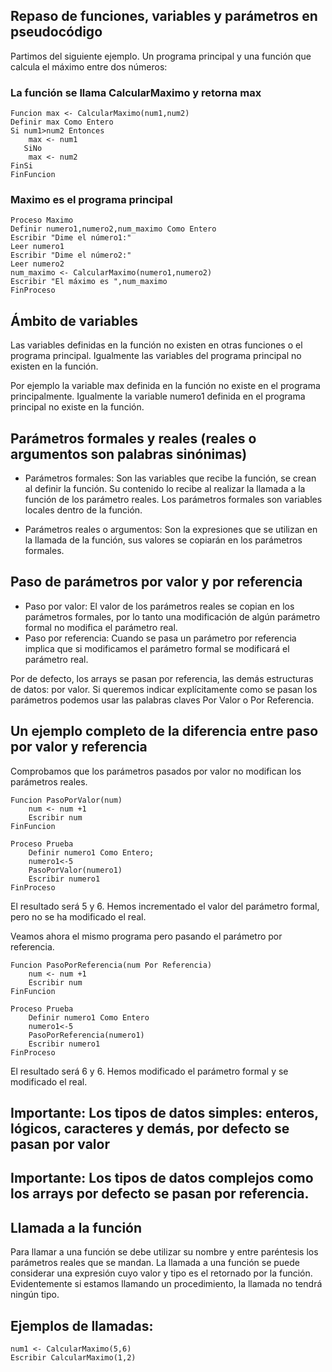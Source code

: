 ## Repaso de funciones, variables y parámetros en pseudocódigo

Partimos del siguiente ejemplo. Un programa principal y una función que calcula el máximo entre dos números:

### La función se llama CalcularMaximo y retorna max

    Funcion max <- CalcularMaximo(num1,num2)
    Definir max Como Entero
    Si num1>num2 Entonces
        max <- num1
       SiNo
        max <- num2
    FinSi
    FinFuncion

### Maximo es el programa principal

    Proceso Maximo
    Definir numero1,numero2,num_maximo Como Entero
    Escribir "Dime el número1:"
    Leer numero1
    Escribir "Dime el número2:"
    Leer numero2
    num_maximo <- CalcularMaximo(numero1,numero2)
    Escribir "El máximo es ",num_maximo
    FinProceso

## Ámbito de variables
Las variables definidas en la función no existen en otras funciones o el programa principal. Igualmente las variables del programa principal no existen en la función.

Por ejemplo la variable max definida en la función no existe en el programa principalmente. Igualmente la variable numero1 definida en el programa principal no existe en la función.

## Parámetros formales y reales (reales o argumentos son palabras sinónimas)

- Parámetros formales: Son las variables que recibe la función, se crean al definir la función. Su contenido lo recibe al realizar la llamada a la función de los parámetro reales. Los parámetros formales son variables locales dentro de la función.

- Parámetros reales o argumentos: Son la expresiones que se utilizan en la llamada de la función, sus valores se copiarán en los parámetros formales.

## Paso de parámetros por valor y por referencia

- Paso por valor: El valor de los parámetros reales se copian en los parámetros formales, por lo tanto una modificación de algún parámetro formal no modifica el parámetro real.
- Paso por referencia: Cuando se pasa un parámetro por referencia implica que si modificamos el parámetro formal se modificará el parámetro real.

Por de defecto, los arrays se pasan por referencia, las demás estructuras de datos: por valor.
Si queremos indicar explícitamente como se pasan los parámetros podemos usar las palabras claves Por Valor o Por Referencia.

## Un ejemplo completo de la diferencia entre paso por valor y referencia

Comprobamos que los parámetros pasados por valor no modifican los parámetros reales.

    Funcion PasoPorValor(num)
        num <- num +1
        Escribir num
    FinFuncion    

    Proceso Prueba
        Definir numero1 Como Entero;
        numero1<-5
        PasoPorValor(numero1)
        Escribir numero1
    FinProceso

El resultado será 5 y 6. Hemos incrementado el valor del parámetro formal, pero no se ha modificado el real.

Veamos ahora el mismo programa pero pasando el parámetro por referencia.

    Funcion PasoPorReferencia(num Por Referencia)
        num <- num +1
        Escribir num
    FinFuncion    

    Proceso Prueba
        Definir numero1 Como Entero
        numero1<-5
        PasoPorReferencia(numero1)
        Escribir numero1
    FinProceso

El resultado será 6 y 6. Hemos modificado el parámetro formal y se modificado el real.

## Importante: Los tipos de datos simples: enteros, lógicos, caracteres y demás, por defecto se pasan por valor

## Importante: Los tipos de datos complejos como los arrays por defecto se pasan por referencia.

## Llamada a la función

Para llamar a una función se debe utilizar su nombre y entre paréntesis los parámetros reales que se mandan. La llamada a una función se puede considerar una expresión cuyo valor y tipo es el retornado por la función.
Evidentemente si estamos llamando un procedimiento, la llamada no tendrá ningún tipo.

## Ejemplos de llamadas:

    num1 <- CalcularMaximo(5,6)
    Escribir CalcularMaximo(1,2)
